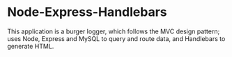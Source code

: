 # Node-Express-Handlebars
This application is a burger logger, which follows the MVC design pattern; uses Node, Express and MySQL to query and route data, and Handlebars to generate HTML.
